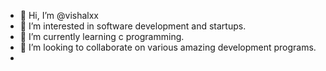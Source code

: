 - 👋 Hi, I’m @vishalxx
- 👀 I’m interested in software development and startups.
- 🌱 I’m currently learning c programming.
- 💞️ I’m looking to collaborate on various amazing development programs.
- 

<!---
vishalxx/vishalxx is a ✨ special ✨ repository because its `README.md` (this file) appears on your GitHub profile.
You can click the Preview link to take a look at your changes.
--->
